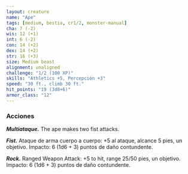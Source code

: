 ```yaml
---
layout: creature
name: "Ape"
tags: [medium, bestia, cr1/2, monster-manual]
cha: 7 (-2)
wis: 12 (+1)
int: 6 (-2)
con: 14 (+2)
dex: 14 (+2)
str: 16 (+3)
size: Medium beast
alignment: unaligned
challenge: "1/2 (100 XP)"
skills: "Athletics +5, Percepción +3"
speed: "30 ft., climb 30 ft."
hit_points: "19 (3d8+6)"
armor_class: "12"
---
```


### Acciones

***Multiataque.*** The ape makes two fist attacks.

***Fist.*** Ataque de arma cuerpo a cuerpo: +5 al ataque, alcance 5 pies, un objetivo. Impacto: 6 (1d6 + 3) puntos de daño contundente.

***Rock.*** Ranged Weapon Attack: +5 to hit, range 25/50 pies, un objetivo. Impacto: 6 (1d6 + 3) puntos de daño contundente.